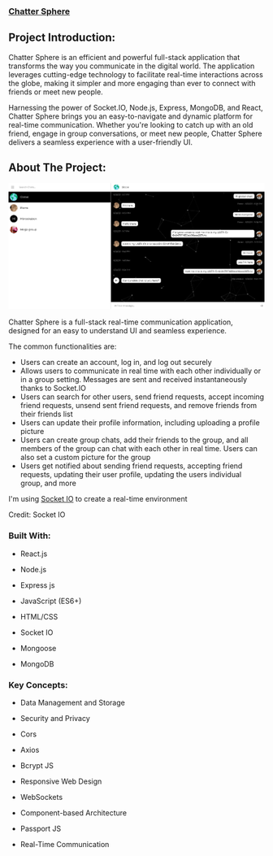 ### **[Chatter Sphere](https://chatter-sphere.onrender.com/)**

## **Project Introduction:**

Chatter Sphere is an efficient and powerful full-stack application that transforms the way you communicate in the digital world. The application leverages cutting-edge technology to facilitate real-time interactions across the globe, making it simpler and more engaging than ever to connect with friends or meet new people.

Harnessing the power of Socket.IO, Node.js, Express, MongoDB, and React, Chatter Sphere brings you an easy-to-navigate and dynamic platform for real-time communication. Whether you're looking to catch up with an old friend, engage in group conversations, or meet new people, Chatter Sphere delivers a seamless experience with a user-friendly UI.


## **About The Project:**

![An image of the home screen of the Quick-Sum application](./public/images/chatterSphereDesktopScreenShot.png)

Chatter Sphere is a full-stack real-time communication application, designed for an easy to understand UI and seamless experience.


The common functionalities are:

- Users can create an account, log in, and log out securely
- Allows users to communicate in real time with each other individually or in a group setting. Messages are sent and received instantaneously thanks to Socket.IO
- Users can search for other users, send friend requests, accept incoming friend requests, unsend sent friend requests, and remove friends from their friends list
- Users can update their profile information, including uploading a profile picture
- Users can create group chats, add their friends to the group, and all members of the group can chat with each other in real time. Users can also set a custom picture for the group
- Users get notified about sending friend requests, accepting friend requests, updating their user profile, updating the users individual group, and more

I'm using [Socket IO](https://socket.io/) to create a real-time environment

Credit: Socket IO


### **Built With:**

- React.js

- Node.js

- Express js

- JavaScript (ES6+)

- HTML/CSS

- Socket IO

- Mongoose

- MongoDB

### **Key Concepts:**

- Data Management and Storage

- Security and Privacy

- Cors

- Axios

- Bcrypt JS

- Responsive Web Design

- WebSockets

- Component-based Architecture

- Passport JS

- Real-Time Communication

